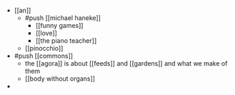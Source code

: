 - [[an]]
  - #push [[michael haneke]]
    - [[funny games]]
    - [[love]]
    - [[the piano teacher]]
  - [[pinocchio]]
- #push [[commons]]
  - the [[agora]] is about [[feeds]] and [[gardens]] and what we make of them
  - [[body without organs]]
-
